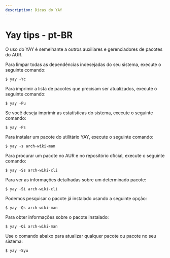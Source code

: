 ```yaml
---
description: Dicas do YAY
---
```


# Yay tips - pt-BR

O uso do YAY é semelhante a outros auxiliares e gerenciadores de pacotes do AUR.

Para limpar todas as dependências indesejadas do seu sistema, execute o seguinte comando:

```text
$ yay -Yc
```

Para imprimir a lista de pacotes que precisam ser atualizados, execute o seguinte comando:

```text
$ yay -Pu
```

Se você deseja imprimir as estatísticas do sistema, execute o seguinte comando:

```text
$ yay -Ps
```

Para instalar um pacote do utilitário YAY, execute o seguinte comando:

```text
$ yay -s arch-wiki-man
```

Para procurar um pacote no AUR e no repositório oficial, execute o seguinte comando:

```text
$ yay -Ss arch-wiki-cli
```

Para ver as informações detalhadas sobre um determinado pacote:

```text
$ yay -Si arch-wiki-cli
```

Podemos pesquisar o pacote já instalado usando a seguinte opção:

```text
$ yay -Qs arch-wiki-man
```

Para obter informações sobre o pacote instalado:

```text
$ yay -Qi arch-wiki-man
```

Use o comando abaixo para atualizar qualquer pacote ou pacote no seu sistema:

```text
$ yay -Syu
```

